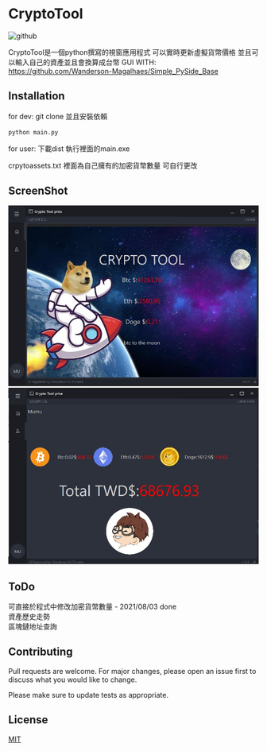# CryptoTool 
![github](https://img.shields.io/github/v/release/MuMuShy/CryptoTool)

CryptoTool是一個python撰寫的視窗應用程式 可以實時更新虛擬貨幣價格 並且可以輸入自己的資產並且會換算成台幣
GUI WITH: https://github.com/Wanderson-Magalhaes/Simple_PySide_Base

## Installation

for dev: git clone 並且安裝依賴

```bash
python main.py
```

for user: 下載dist 執行裡面的main.exe

crpytoassets.txt 裡面為自己擁有的加密貨幣數量 可自行更改

## ScreenShot

![alt text](https://github.com/MuMuShy/CryptoTool/blob/main/screenshot/2.jpg)
![alt text](https://github.com/MuMuShy/CryptoTool/blob/main/screenshot/1.jpg)

## ToDo

可直接於程式中修改加密貨幣數量 - 2021/08/03 done  
資產歷史走勢  
區塊鏈地址查詢  

## Contributing
Pull requests are welcome. For major changes, please open an issue first to discuss what you would like to change.

Please make sure to update tests as appropriate.

## License
[MIT](https://choosealicense.com/licenses/mit/)
